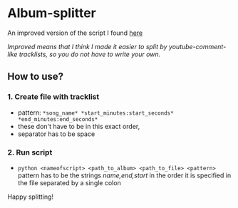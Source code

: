 # Album-splitter

An improved version of the script I found [here](https://unix.stackexchange.com/questions/280767/how-do-i-split-an-audio-file-into-multiple)

*Improved means that I think I made it easier to split by youtube-comment-like tracklists, so you do not have to write your own.*

## How to use?

### 1. Create file with tracklist
* pattern: `*song_name* *start_minutes:start_seconds* *end_minutes:end_seconds*`
* these don't have to be in this exact order, 
* separator has to be space
### 2. Run script
* `python <nameofscript> <path_to_album> <path_to_file> <pattern>`
pattern has to be the strings *name,end,start* in the order it is specified in the file separated by a single colon
  
Happy splitting!
